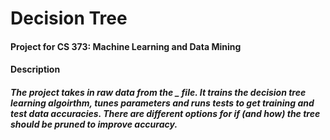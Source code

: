 # Decision Tree

#### Project for CS 373: Machine Learning and Data Mining

#### Description 
##### The project takes in raw data from the _ file. It trains the decision tree learning algoirthm, tunes parameters and runs tests to get training and test data accuracies. There are different options for if (and how) the tree should be pruned to improve accuracy.
